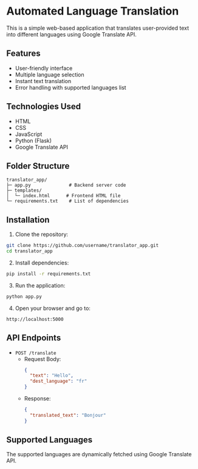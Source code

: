 # Automated Language Translation

This is a simple web-based application that translates user-provided text into different languages using Google Translate API.

## Features
- User-friendly interface
- Multiple language selection
- Instant text translation
- Error handling with supported languages list

## Technologies Used
- HTML
- CSS
- JavaScript
- Python (Flask)
- Google Translate API

## Folder Structure
```
translator_app/
├─ app.py              # Backend server code
├─ templates/
│  └─ index.html      # Frontend HTML file
└─ requirements.txt    # List of dependencies
```

## Installation
1. Clone the repository:
```bash
git clone https://github.com/username/translator_app.git
cd translator_app
```

2. Install dependencies:
```bash
pip install -r requirements.txt
```

3. Run the application:
```bash
python app.py
```

4. Open your browser and go to:
```
http://localhost:5000
```

## API Endpoints
- `POST /translate`
    - Request Body:
      ```json
      {
        "text": "Hello",
        "dest_language": "fr"
      }
      ```
    - Response:
      ```json
      {
        "translated_text": "Bonjour"
      }
      ```

## Supported Languages
The supported languages are dynamically fetched using Google Translate API.


